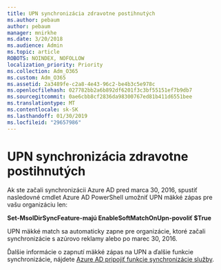 ```yaml
---
title: UPN synchronizácia zdravotne postihnutých
ms.author: pebaum
author: pebaum
manager: mnirkhe
ms.date: 3/20/2018
ms.audience: Admin
ms.topic: article
ROBOTS: NOINDEX, NOFOLLOW
localization_priority: Priority
ms.collection: Adm_O365
ms.custom: Adm_O365
ms.assetid: 2a3489fe-c2a8-4e43-96c2-be4b3c5e978c
ms.openlocfilehash: 027782bb2a6b892df6201f3c3bf55151ef7b9db7
ms.sourcegitcommit: 0ae6cbb8cf2836da98300767ed81b411d6551bee
ms.translationtype: MT
ms.contentlocale: sk-SK
ms.lasthandoff: 01/30/2019
ms.locfileid: "29657986"
---
```

# <a name="upn-sync-disabled"></a>UPN synchronizácia zdravotne postihnutých

Ak ste začali synchronizácii Azure AD pred marca 30, 2016, spustiť nasledovné cmdlet Azure AD PowerShell umožniť UPN mäkké zápas pre vašu organizáciu len:
  
 **Set-MsolDirSyncFeature-majú EnableSoftMatchOnUpn-povoliť $True**
  
UPN mäkké match sa automaticky zapne pre organizácie, ktoré začali synchronizácie s azúrovo reklamy alebo po marec 30, 2016.
  
Ďalšie informácie o zapnutí mäkké zápas na UPN a ďalšie funkcie synchronizácie, nájdete [Azure AD pripojiť funkcie synchronizácie služby](https://docs.microsoft.com/azure/active-directory/connect/active-directory-aadconnectsyncservice-features).
  

